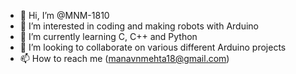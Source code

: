 - 👋 Hi, I’m @MNM-1810
- 👀 I’m interested in coding and making robots with Arduino
- 🌱 I’m currently learning C, C++ and Python
- 💞️ I’m looking to collaborate on various different Arduino projects
- 📫 How to reach me (manavnmehta18@gmail.com)

<!---
MNM-1810/MNM-1810 is a ✨ special ✨ repository because its `README.md` (this file) appears on your GitHub profile.
You can click the Preview link to take a look at your changes.
--->

